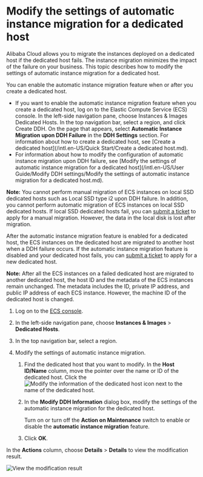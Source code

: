 # Modify the settings of automatic instance migration for a dedicated host

Alibaba Cloud allows you to migrate the instances deployed on a dedicated host if the dedicated host fails. The instance migration minimizes the impact of the failure on your business. This topic describes how to modify the settings of automatic instance migration for a dedicated host.

You can enable the automatic instance migration feature when or after you create a dedicated host.

-   If you want to enable the automatic instance migration feature when you create a dedicated host, log on to the Elastic Compute Service \(ECS\) console. In the left-side navigation pane, choose Instances & Images Dedicated Hosts. In the top navigation bar, select a region, and click Create DDH. On the page that appears, select **Automatic Instance Migration upon DDH Failure** in the **DDH Settings** section. For information about how to create a dedicated host, see [Create a dedicated host](/intl.en-US/Quick Start/Create a dedicated host.md).
-   For information about how to modify the configuration of automatic instance migration upon DDH failure, see [Modify the settings of automatic instance migration for a dedicated host](/intl.en-US/User Guide/Modify DDH settings/Modify the settings of automatic instance migration for a dedicated host.md).

**Note:** You cannot perform manual migration of ECS instances on local SSD dedicated hosts such as Local SSD type i2 upon DDH failure. In addition, you cannot perform automatic migration of ECS instances on local SSD dedicated hosts. If local SSD dedicated hosts fail, you can [submit a ticket](https://workorder-intl.console.aliyun.com/#/overview) to apply for a manual migration. However, the data in the local disk is lost after migration.

After the automatic instance migration feature is enabled for a dedicated host, the ECS instances on the dedicated host are migrated to another host when a DDH failure occurs. If the automatic instance migration feature is disabled and your dedicated host fails, you can [submit a ticket](https://workorder-intl.console.aliyun.com/#/overview) to apply for a new dedicated host.

**Note:** After all the ECS instances on a failed dedicated host are migrated to another dedicated host, the host ID and the metadata of the ECS instances remain unchanged. The metadata includes the ID, private IP address, and public IP address of each ECS instance. However, the machine ID of the dedicated host is changed.

1.  Log on to the [ECS console](https://ecs.console.aliyun.com).

2.  In the left-side navigation pane, choose **Instances & Images** \> **Dedicated Hosts**.

3.  In the top navigation bar, select a region.

4.  Modify the settings of automatic instance migration.

    1.  Find the dedicated host that you want to modify. In the **Host ID/Name** column, move the pointer over the name or ID of the dedicated host. Click the ![Modify the information of the dedicated host](https://static-aliyun-doc.oss-accelerate.aliyuncs.com/assets/img/en-US/2466546061/p131478.png) icon next to the name of the dedicated host.

    2.  In the **Modify DDH Information** dialog box, modify the settings of the automatic instance migration for the dedicated host.

        Turn on or turn off the **Action on Maintenance** switch to enable or disable the **automatic instance migration** feature.

    3.  Click **OK**.


In the **Actions** column, choose **Details** \> **Details** to view the modification result.

![View the modification result](https://static-aliyun-doc.oss-accelerate.aliyuncs.com/assets/img/en-US/8653909951/p48151.png)

